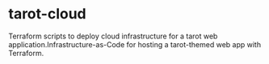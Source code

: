 # tarot-cloud
Terraform scripts to deploy cloud infrastructure for a tarot web application.Infrastructure-as-Code for hosting a tarot-themed web app with Terraform.
